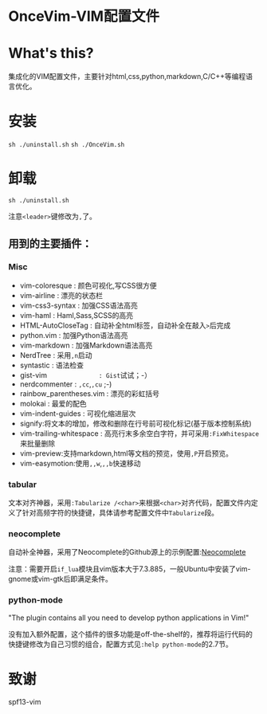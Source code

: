 OnceVim-VIM配置文件
=======
# What's this?
集成化的VIM配置文件，主要针对html,css,python,markdown,C/C++等编程语言优化。

# 安装
`sh ./uninstall.sh`
`sh ./OnceVim.sh`

# 卸载
`sh ./uninstall.sh`

注意`<leader>`键修改为`,`了。

## 用到的主要插件：

### Misc
* vim-coloresque          : 颜色可视化,写CSS很方便
* vim-airline             : 漂亮的状态栏
* vim-css3-syntax         : 加强CSS语法高亮
* vim-haml                : Haml,Sass,SCSS的高亮
* HTML-AutoCloseTag       : 自动补全html标签，自动补全在敲入`>`后完成
* python.vim              : 加强Python语法高亮
* vim-markdown            : 加强Markdown语法高亮
* NerdTree                : 采用`,n`启动
* syntastic               : 语法检查
* gist-vim `              : Gist`试试；-）
* nerdcommenter           : `,cc`,`,cu` ;-)
* rainbow_parentheses.vim : 漂亮的彩虹括号
* molokai                 : 最爱的配色
* vim-indent-guides       : 可视化缩进层次
* signify:将文本的增加，修改和删除在行号前可视化标记(基于版本控制系统)
* vim-trailing-whitespace : 高亮行末多余空白字符，并可采用`:FixWhitespace`来批量删除
* vim-preview:支持markdown,html等文档的预览，使用`,P`开启预览。
* vim-easymotion:使用`,,w`,`,,b`快速移动



###  tabular
文本对齐神器，采用`:Tabularize /<char>`来根据`<char>`对齐代码，配置文件内定义了针对高频字符的快捷键，具体请参考配置文件中`Tabularize`段。

###  neocomplete
自动补全神器，采用了Neocomplete的Github源上的示例配置:[Neocomplete](https://github.com/Shougo/neocomplete.vim)

注意：需要开启`if_lua`模块且vim版本大于7.3.885，一般Ubuntu中安装了vim-gnome或vim-gtk后即满足条件。

### python-mode
"The plugin contains all you need to develop python applications in Vim!"

没有加入额外配置，这个插件的很多功能是off-the-shelf的，推荐将运行代码的快捷键修改为自己习惯的组合，配置方式见`:help python-mode`的2.7节。

# 致谢
spf13-vim
